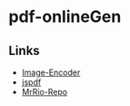 # pdf-onlineGen

## Links

* [Image-Encoder](https://www.base64-image.de/)
* [jspdf](https://parall.ax/products/jspdf)
* [MrRio-Repo](https://github.com/MrRio/jsPDF)
